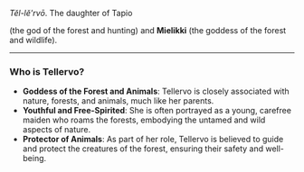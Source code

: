_Tĕl-lĕ'rvō_. The daughter of Tapio

(the god of the forest and hunting) and **Mielikki** (the goddess of the forest and wildlife).

---

### **Who is Tellervo?**

- **Goddess of the Forest and Animals**: Tellervo is closely associated with nature, forests, and animals, much like her parents.
- **Youthful and Free-Spirited**: She is often portrayed as a young, carefree maiden who roams the forests, embodying the untamed and wild aspects of nature.
- **Protector of Animals**: As part of her role, Tellervo is believed to guide and protect the creatures of the forest, ensuring their safety and well-being.